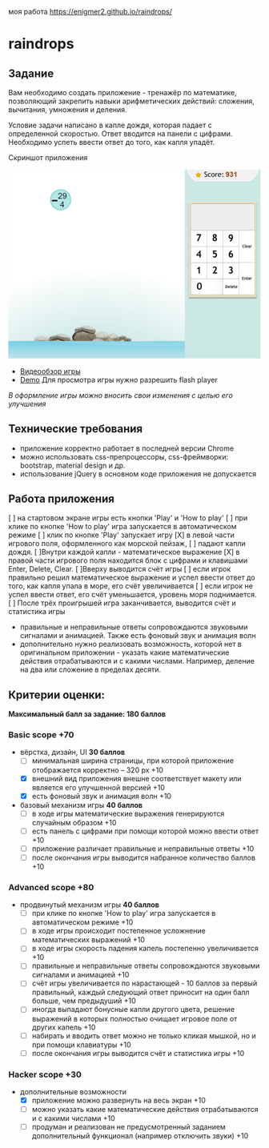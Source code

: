 моя работа https://enigmer2.github.io/raindrops/

# raindrops

## Задание

Вам необходимо создать приложение - тренажёр по математике, позволяющий закрепить навыки арифметических действий: сложения, вычитания, умножения и деления.

Условие задачи написано в капле дождя, которая падает с определенной скоростью. Ответ вводится на панели с цифрами. Необходимо успеть ввести ответ до того, как капля упадёт.

Скриншот приложения

![Screenshot](media/raindrops.png)
- [Видеообзор игры](https://youtu.be/YDzeM8R4d24)
- [Demo](https://www.to14.com/game.php?id=4d486a66950d8#)
Для просмотра игры нужно разрешить flash player

*В оформление игры можно вносить свои изменения с целью его улучшения*

## Технические требования

- приложение корректно работает в последней версии Chrome
- можно использовать css-препроцессоры, css-фреймворки: bootstrap, material design и др.
- использование jQuery в основном коде приложения не допускается

## Работа приложения

[ ] на стартовом экране игры есть кнопки 'Play' и 'How to play'
[ ] при клике по кнопке 'How to play' игра запускается в автоматическом режиме
[ ] клик по кнопке 'Play' запускает игру
[X] в левой части игрового поля, оформленного как морской пейзаж,
[ ] падают капли дождя. 
[ ]Внутри каждой капли - математическое выражение
[X] в правой части игрового поля находится блок с цифрами и клавишами Enter, Delete, Clear. 
[ ]Вверху выводится счёт игры
[ ] если игрок правильно решил математическое выражение и успел ввести ответ до того, как капля упала в море, его счёт увеличивается
[ ] если игрок не успел ввести ответ, его счёт уменьшается, уровень моря поднимается.
[ ] После трёх проигрышей игра заканчивается, выводится счёт и статистика игры
- правильные и неправильные ответы сопровождаются звуковыми сигналами и анимацией. Также есть фоновый звук и анимация волн
- дополнительно нужно реализовать возможность, которой нет в оригинальном приложении - указать какие математические действия отрабатываются и с какими числами. Например, деление на два или сложение в пределах десяти.

## Критерии оценки:

**Максимальный балл за задание: 180 баллов**

### Basic scope +70
- вёрстка, дизайн, UI **30 баллов**
  - [ ] минимальная ширина страницы, при которой приложение отображается корректно – 320 рх +10
  - [X] внешний вид приложения внешне соответствует макету или является его улучшенной версией +10
  - [X] есть фоновый звук и анимация волн +10
- базовый механизм игры **40 баллов**
  - [ ] в ходе игры математические выражения генерируются случайным образом +10
  - [ ] есть панель с цифрами при помощи которой можно ввести ответ +10
  - [ ] приложение различает правильные и неправильные ответы +10 
  - [ ] после окончания игры выводится набранное количество баллов +10

### Advanced scope +80
- продвинутый механизм игры **40 баллов**
  - [ ] при клике по кнопке 'How to play' игра запускается в автоматическом режиме +10
  - [ ] в ходе игры происходит постепенное усложнение математических выражений +10
  - [ ] в ходе игры скорость падения капель постепенно увеличивается +10
  - [ ] правильные и неправильные ответы сопровождаются звуковыми сигналами и анимацией +10
  - [ ] счёт игры увеличивается по нарастающей - 10 баллов за первый правильный, каждый следующий ответ приносит на один балл больше, чем предыдуший +10
  - [ ] иногда выпадают бонусные капли другого цвета, решение выражений в которых полностью очищает игровое поле от других капель +10
  - [ ] набирать и вводить ответ можно не только кликая мышкой, но и при помощи клавиатуры +10
  - [ ] после окончания игры выводится счёт и статистика игры +10

### Hacker scope +30
- дополнительные возможности
  - [X] приложение можно развернуть на весь экран +10
  - [ ] можно указать какие математические действия отрабатываются и с какими числами +10
  - [ ] продуман и реализован не предусмотренный заданием дополнительный функционал (например отключить звуки) +10
